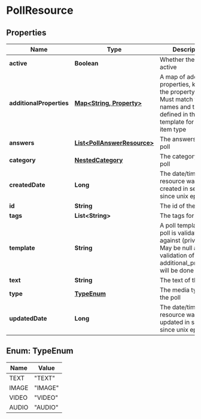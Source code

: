 
# PollResource

## Properties
Name | Type | Description | Notes
------------ | ------------- | ------------- | -------------
**active** | **Boolean** | Whether the poll is active | 
**additionalProperties** | [**Map&lt;String, Property&gt;**](Property.md) | A map of additional properties, keyed on the property name.  Must match the names and types defined in the template for this item type |  [optional]
**answers** | [**List&lt;PollAnswerResource&gt;**](PollAnswerResource.md) | The answers to the poll | 
**category** | [**NestedCategory**](NestedCategory.md) | The category for the poll | 
**createdDate** | **Long** | The date/time this resource was created in seconds since unix epoch |  [optional]
**id** | **String** | The id of the poll |  [optional]
**tags** | **List&lt;String&gt;** | The tags for the poll |  [optional]
**template** | **String** | A poll template this poll is validated against (private). May be null and no validation of additional_properties will be done |  [optional]
**text** | **String** | The text of the poll | 
**type** | [**TypeEnum**](#TypeEnum) | The media type of the poll | 
**updatedDate** | **Long** | The date/time this resource was last updated in seconds since unix epoch |  [optional]


<a name="TypeEnum"></a>
## Enum: TypeEnum
Name | Value
---- | -----
TEXT | &quot;TEXT&quot;
IMAGE | &quot;IMAGE&quot;
VIDEO | &quot;VIDEO&quot;
AUDIO | &quot;AUDIO&quot;



